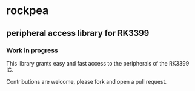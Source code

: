 # rockpea

## peripheral access library for RK3399

### Work in progress

This library grants easy and fast access to the peripherals of the RK3399 IC.

Contributions are welcome, please fork and open a pull request.
